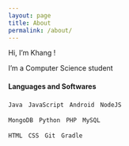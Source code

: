 ```yaml
---
layout: page
title: About
permalink: /about/
---
```


Hi, I’m Khang !

I’m a Computer Science student 


#### Languages and Softwares
`Java`&nbsp;&nbsp;&nbsp;`JavaScript`&nbsp;&nbsp;&nbsp;`Android`&nbsp;&nbsp;&nbsp;`NodeJS`

`MongoDB`&nbsp;&nbsp;&nbsp;`Python`&nbsp;&nbsp;&nbsp;`PHP`&nbsp;&nbsp;&nbsp;`MySQL`


`HTML`&nbsp;&nbsp;&nbsp;`CSS`&nbsp;&nbsp;&nbsp;`Git`&nbsp;&nbsp;&nbsp;`Gradle`

